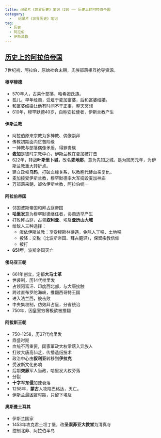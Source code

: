 ```yaml
---
title: 纪录片《世界历史》笔记（20）—— 历史上的阿拉伯帝国
category:
  -   纪录片《世界历史》笔记
tag: 
  - 历史
  - 阿拉伯
  - 伊斯兰教
---
```


## [历史上的阿拉伯帝国](https://www.bilibili.com/bangumi/play/ep517745/)

7世纪初，阿拉伯，原始社会末期，氏族部落相互抢夺资源。

#### 穆罕穆德
- 570年人，古莱什部落，哈希姆氏族。
- 孤儿，早年经商，受雇于麦加富婆，后和富婆结婚。
- 和富婆结婚让他有时间不干正事，整天冥想
- 610年，穆罕默德40岁，自称安拉使者，伊斯兰教产生

#### 伊斯兰教
- 阿拉伯原来宗教为多神教、偶像崇拜
- 传教初期面向贫苦阶级
- 一神教与部落偶像矛盾，得罪贵族
- **麦加**是彼时宗教中心，伊斯兰教在麦加被打击
- 622年，转战**叶斯里卜城**，改名**麦地那**，意为先知之城。是为回历元年，为伊斯兰教重大转折点。
- 建立政权**乌玛**，打破血缘关系，以教胞代替血亲复仇。
- 麦加接受伊斯兰教，穆罕默德率大军捣毁麦加神庙
- 万部落来朝，皈依伊斯兰教，阿拉伯统一

#### 阿拉伯帝国
- 邻国波斯帝国和拜占庭帝国
- **哈里发**意为穆罕默德继任者，协商选举产生
- 打败拜占庭，占领**叙利亚**、埃及**亚历山大城**
- 给敌人三种选择：
  - 皈依伊斯兰教：享受穆斯林待遇，免除人丁税、土地税
  - 投降：交税（比波斯帝国、拜占庭轻），保留宗教信仰
  - 被打
- **651年**，波斯帝国灭亡

#### 倭马亚王朝
- 661年创立，定都**大马士革**
- 世袭制，历14代哈里发
- 占领阿富汗、印度西北部，与大唐接触
- 跨过直布罗陀海峡，推翻西哥特王国
- 进入法兰西，被击败
- 中央集权制，仿效拜占庭，分省统治
- 750年，因皇室穷奢极欲被推翻

#### 阿拔斯王朝
- 750-1258，历37代哈里发
- 鼎盛时期
- 血统不再重要，国家军政大权常落入异族人
- 打败大唐高仙芝，传播造纸技术
- 政治中心由**叙利亚**转移到**伊拉克**
- 受波斯文化影响
- 后期**突厥**军人当政，哈里发大权旁落
- 分裂
- **十字军东侵**加速衰落
- 1258年，**蒙古**人攻陷巴格达，灭亡。
- 伊斯兰最困窘时期，只留下埃及

#### 奥斯曼土耳其
- 伊斯兰国家
- 1453年攻克君士坦丁堡，改**圣索菲亚大教堂**为清真寺
- 控制北非、阿拉伯半岛